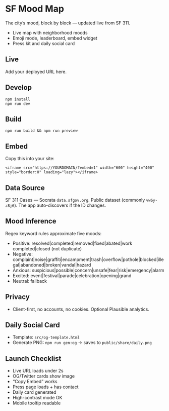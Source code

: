 # SF Mood Map

The city’s mood, block by block — updated live from SF 311.

- Live map with neighborhood moods
- Emoji mode, leaderboard, embed widget
- Press kit and daily social card

## Live

Add your deployed URL here.

## Develop

```
npm install
npm run dev
```

## Build

```
npm run build && npm run preview
```

## Embed

Copy this into your site:

```
<iframe src="https://YOURDOMAIN/?embed=1" width="600" height="400" style="border:0" loading="lazy"></iframe>
```

## Data Source

SF 311 Cases — Socrata `data.sfgov.org`. Public dataset (commonly `vw6y-z8j6`). The app auto-discovers if the ID changes.

## Mood Inference

Regex keyword rules approximate five moods:

- Positive: resolved|completed|removed|fixed|abated|work completed|closed (not duplicate)
- Negative: complaint|noise|graffiti|encampment|trash|overflow|pothole|blocked|illegal|abandoned|broken|vandal|hazard
- Anxious: suspicious|possible|concern|unsafe|fear|risk|emergency|alarm
- Excited: event|festival|parade|celebration|opening|grand
- Neutral: fallback

## Privacy

- Client-first, no accounts, no cookies. Optional Plausible analytics.

## Daily Social Card

- Template: `src/og-template.html`
- Generate PNG: `npm run gen:og` → saves to `public/share/daily.png`

## Launch Checklist

- Live URL loads under 2s
- OG/Twitter cards show image
- “Copy Embed” works
- Press page loads + has contact
- Daily card generated
- High-contrast mode OK
- Mobile tooltip readable
